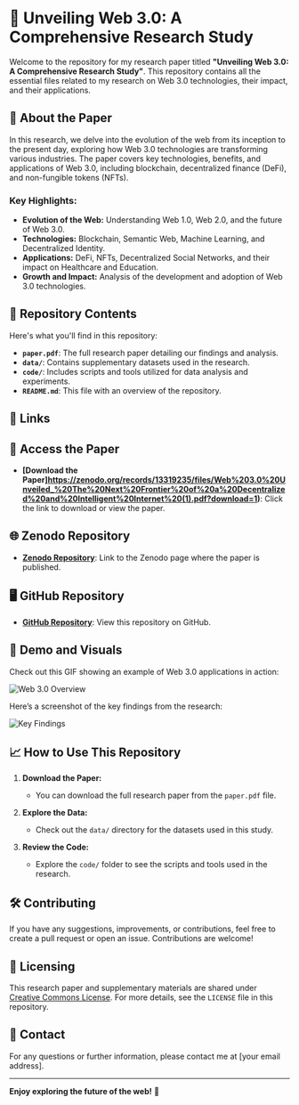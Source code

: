 # 📄 **Unveiling Web 3.0: A Comprehensive Research Study**

Welcome to the repository for my research paper titled **"Unveiling Web 3.0: A Comprehensive Research Study"**. This repository contains all the essential files related to my research on Web 3.0 technologies, their impact, and their applications.

## 📝 **About the Paper**

In this research, we delve into the evolution of the web from its inception to the present day, exploring how Web 3.0 technologies are transforming various industries. The paper covers key technologies, benefits, and applications of Web 3.0, including blockchain, decentralized finance (DeFi), and non-fungible tokens (NFTs).

### **Key Highlights:**
- **Evolution of the Web:** Understanding Web 1.0, Web 2.0, and the future of Web 3.0.
- **Technologies:** Blockchain, Semantic Web, Machine Learning, and Decentralized Identity.
- **Applications:** DeFi, NFTs, Decentralized Social Networks, and their impact on Healthcare and Education.
- **Growth and Impact:** Analysis of the development and adoption of Web 3.0 technologies.

## 📂 **Repository Contents**

Here's what you'll find in this repository:

- **`paper.pdf`**: The full research paper detailing our findings and analysis.
- **`data/`**: Contains supplementary datasets used in the research.
- **`code/`**: Includes scripts and tools utilized for data analysis and experiments.
- **`README.md`**: This file with an overview of the repository.

## 🔗 **Links**

## 📄 **Access the Paper**

- **[Download the Paper]https://zenodo.org/records/13319235/files/Web%203.0%20Unveiled_%20The%20Next%20Frontier%20of%20a%20Decentralized%20and%20Intelligent%20Internet%20(1).pdf?download=1)**: Click the link to download or view the paper.

## 🌐 **Zenodo Repository**

- **[Zenodo Repository](https://zenodo.org/records/13319235)**: Link to the Zenodo page where the paper is published.

## 🖥️ **GitHub Repository**

- **[GitHub Repository](https://github.com/asmarubiya/Web3-ResearchPaper.git)**: View this repository on GitHub.
## 🎥 **Demo and Visuals**

Check out this GIF showing an example of Web 3.0 applications in action:

![Web 3.0 Overview](assets/web3-overview.gif)

Here’s a screenshot of the key findings from the research:

![Key Findings](assets/key-findings.png)

## 📈 **How to Use This Repository**

1. **Download the Paper:**
   - You can download the full research paper from the `paper.pdf` file.

2. **Explore the Data:**
   - Check out the `data/` directory for the datasets used in this study.

3. **Review the Code:**
   - Explore the `code/` folder to see the scripts and tools used in the research.

## 🛠️ **Contributing**

If you have any suggestions, improvements, or contributions, feel free to create a pull request or open an issue. Contributions are welcome!

## 📑 **Licensing**

This research paper and supplementary materials are shared under [Creative Commons License](https://creativecommons.org/licenses/by/4.0/). For more details, see the `LICENSE` file in this repository.

## 🙋 **Contact**

For any questions or further information, please contact me at [your email address].

---

**Enjoy exploring the future of the web!** 🚀

